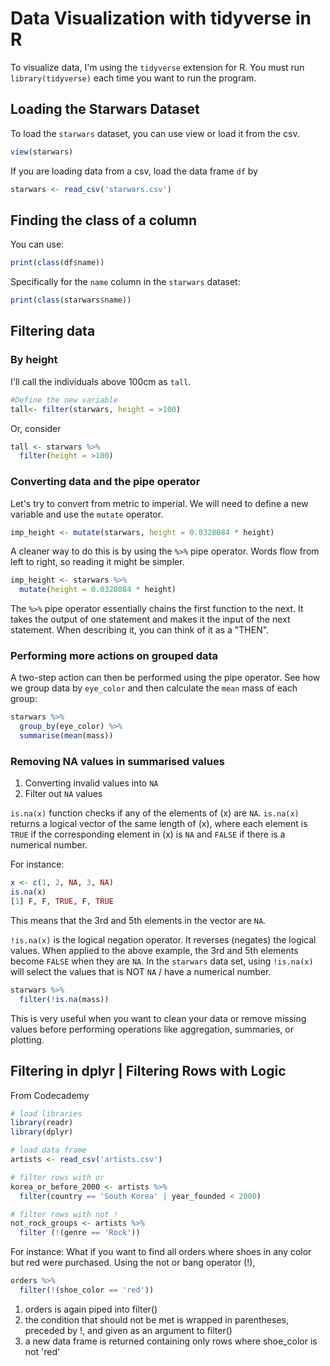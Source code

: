 # Data Visualization with tidyverse in R

To visualize data, I'm using the `tidyverse` extension for R. You must run `library(tidyverse)` each time you want to run the program.

## Loading the Starwars Dataset
To load the `starwars` dataset, you can use view or load it from the csv.

```r
view(starwars)
```

If you are loading data from a csv, load the data frame `df` by
```r
starwars <- read_csv('starwars.csv')
```

## Finding the class of a column
You can use:
```r
print(class(df$name))
```

Specifically for the `name` column in the `starwars` dataset:
```r
print(class(starwars$name))
```

## Filtering data

### By height
I'll call the individuals above 100cm as `tall`.
```r
#Define the new variable
tall<- filter(starwars, height = >100)
```

Or, consider
```r
tall <- starwars %>%
  filter(height = >100)
```

### Converting data and the pipe operator
Let's try to convert from metric to imperial.
We will need to define a new variable and use the `mutate` operator.

```r
imp_height <- mutate(starwars, height = 0.0328084 * height)
```

A cleaner way to do this is by using the `%>%` pipe operator. Words flow from left to right, so reading it might be simpler.

```r
imp_height <- starwars %>%
  mutate(height = 0.0328084 * height)
```

The `%>%` pipe operator essentially chains the first function to the next. It takes the output of one statement and makes it the input of the next statement. When describing it, you can think of it as a "THEN".

### Performing more actions on grouped data
A two-step action can then be performed using the pipe operator. See how we group data by `eye_color` and then calculate the `mean` mass of each group:
```r
starwars %>%
  group_by(eye_color) %>%
  summarise(mean(mass))
```

### Removing NA values in summarised values
1. Converting invalid values into `NA`
2. Filter out `NA` values

`is.na(x)` function checks if any of the elements of (x) are `NA`.
`is.na(x)` returns a logical vector of the same length of (x), where each element is `TRUE` if the corresponding element in (x) is `NA` and `FALSE` if there is a numerical number.

For instance:
```r
x <- c(1, 2, NA, 3, NA)
is.na(x) 
[1] F, F, TRUE, F, TRUE
```
This means that the 3rd and 5th elements in the vector are `NA`.

`!is.na(x)` is the logical negation operator. It reverses (negates) the logical values.
When applied to the above example, the 3rd and 5th elements become `FALSE` when they are `NA`.
In the `starwars` data set, using `!is.na(x)` will select the values that is NOT `NA` / have a numerical number.

```r
starwars %>%
  filter(!is.na(mass))
```
This is very useful when you want to clean your data or remove missing values before performing operations like aggregation, summaries, or plotting.


## Filtering in dplyr | Filtering Rows with Logic
From Codecademy 

```r
# load libraries
library(readr)
library(dplyr)
```

```r
# load data frame
artists <- read_csv('artists.csv')
```

```r
# filter rows with or
korea_or_before_2000 <- artists %>%
  filter(country == 'South Korea' | year_founded < 2000)
```

```r
# filter rows with not !
not_rock_groups <- artists %>%
  filter (!(genre == 'Rock'))
```
For instance: What if you want to find all orders where shoes in any color but red were purchased. Using the not or bang operator (!), 

```r
orders %>%
  filter(!(shoe_color == 'red'))
```

1. orders is again piped into filter()
2. the condition that should not be met is wrapped in parentheses, preceded by !, and given as an argument to filter()
3. a new data frame is returned containing only rows where shoe_color is not 'red'
